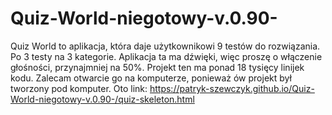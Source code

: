 # Quiz-World-niegotowy-v.0.90-
Quiz World to aplikacja, która daje użytkownikowi 9 testów do rozwiązania. Po 3 testy na 3 kategorie. Aplikacja ta ma dźwięki, więc proszę o włączenie głośności, przynajmniej na 50%. Projekt ten ma ponad 18 tysięcy linijek kodu. Zalecam otwarcie go na komputerze, ponieważ ów projekt był tworzony pod komputer. Oto link: https://patryk-szewczyk.github.io/Quiz-World-niegotowy-v.0.90-/quiz-skeleton.html

